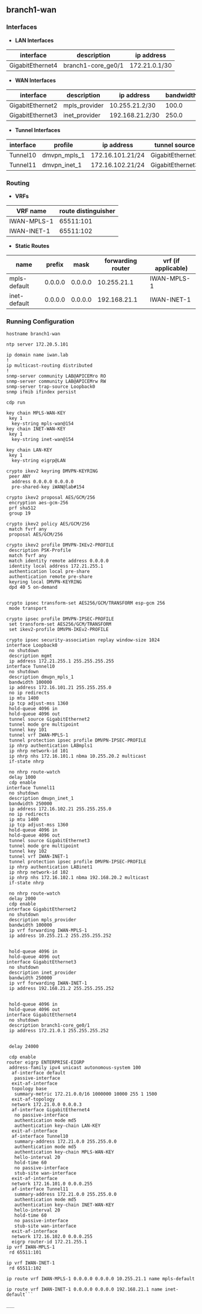 
## branch1-wan

### Interfaces

* **LAN Interfaces**

| interface     | description  | ip address   |
| ------------- | ------------ | ------------ |
| GigabitEthernet4 | branch1-core_ge0/1 |  172.21.0.1/30 |

* **WAN Interfaces**

| interface     | description  | ip address   | bandwidth |
| ------------- | ------------ | ------------ | --------- |
| GigabitEthernet2 | mpls_provider | 10.255.21.2/30 | 100.0 |
| GigabitEthernet3 | inet_provider | 192.168.21.2/30 | 250.0 |

* **Tunnel Interfaces**

| interface     | profile      | ip address   | tunnel source |
| ------------- | -------------| ------------ | ------------- |
| Tunnel10 | dmvpn_mpls_1 | 172.16.101.21/24 | GigabitEthernet2 |
| Tunnel11 | dmvpn_inet_1 | 172.16.102.21/24 | GigabitEthernet3 |

### Routing

* **VRFs**

| VRF name | route distinguisher |
| -------- | ------------------- |
| IWAN-MPLS-1 |  65511:101 |
| IWAN-INET-1 |  65511:102 |

* **Static Routes**

| name | prefix | mask | forwarding router | vrf (if applicable) |
| ---- | ------ | ---- | ----------------- | ------------------- |
| mpls-default | 0.0.0.0 | 0.0.0.0 | 10.255.21.1 | IWAN-MPLS-1 | 
| inet-default | 0.0.0.0 | 0.0.0.0 | 192.168.21.1 | IWAN-INET-1 | 

### Running Configuration

```
hostname branch1-wan

ntp server 172.20.5.101

ip domain name iwan.lab
!
ip multicast-routing distributed
!
snmp-server community LAB@APICEMro RO
snmp-server community LAB@APICEMrw RW
snmp-server trap-source Loopback0
snmp ifmib ifindex persist

cdp run

key chain MPLS-WAN-KEY
 key 1
  key-string mpls-wan@154
key chain INET-WAN-KEY
 key 1
  key-string inet-wan@154

key chain LAN-KEY
 key 1
  key-string eigrp@LAN

crypto ikev2 keyring DMVPN-KEYRING
 peer ANY
  address 0.0.0.0 0.0.0.0
  pre-shared-key iWAN@lab#154

crypto ikev2 proposal AES/GCM/256
 encryption aes-gcm-256
 prf sha512
 group 19

crypto ikev2 policy AES/GCM/256
 match fvrf any
 proposal AES/GCM/256

crypto ikev2 profile DMVPN-IKEv2-PROFILE
 description PSK-Profile
 match fvrf any
 match identity remote address 0.0.0.0
 identity local address 172.21.255.1
 authentication local pre-share
 authentication remote pre-share
 keyring local DMVPN-KEYRING
 dpd 40 5 on-demand
 

crypto ipsec transform-set AES256/GCM/TRANSFORM esp-gcm 256
 mode transport

crypto ipsec profile DMVPN-IPSEC-PROFILE
 set transform-set AES256/GCM/TRANSFORM
 set ikev2-profile DMVPN-IKEv2-PROFILE

crypto ipsec security-association replay window-size 1024 
interface Loopback0
 no shutdown
 description mgmt
 ip address 172.21.255.1 255.255.255.255
interface Tunnel10
 no shutdown
 description dmvpn_mpls_1
 bandwidth 100000
 ip address 172.16.101.21 255.255.255.0
 no ip redirects
 ip mtu 1400
 ip tcp adjust-mss 1360
 hold-queue 4096 in
 hold-queue 4096 out
 tunnel source GigabitEthernet2
 tunnel mode gre multipoint
 tunnel key 101
 tunnel vrf IWAN-MPLS-1
 tunnel protection ipsec profile DMVPN-IPSEC-PROFILE
 ip nhrp authentication LABmpls1
 ip nhrp network-id 101
 ip nhrp nhs 172.16.101.1 nbma 10.255.20.2 multicast
 if-state nhrp
 
 no nhrp route-watch
 delay 1000
 cdp enable
interface Tunnel11
 no shutdown
 description dmvpn_inet_1
 bandwidth 250000
 ip address 172.16.102.21 255.255.255.0
 no ip redirects
 ip mtu 1400
 ip tcp adjust-mss 1360
 hold-queue 4096 in
 hold-queue 4096 out
 tunnel source GigabitEthernet3
 tunnel mode gre multipoint
 tunnel key 102
 tunnel vrf IWAN-INET-1
 tunnel protection ipsec profile DMVPN-IPSEC-PROFILE
 ip nhrp authentication LABinet1
 ip nhrp network-id 102
 ip nhrp nhs 172.16.102.1 nbma 192.168.20.2 multicast
 if-state nhrp
 
 no nhrp route-watch
 delay 2000
 cdp enable
interface GigabitEthernet2
 no shutdown
 description mpls_provider
 bandwidth 100000
 ip vrf forwarding IWAN-MPLS-1
 ip address 10.255.21.2 255.255.255.252
 
 
 hold-queue 4096 in
 hold-queue 4096 out
interface GigabitEthernet3
 no shutdown
 description inet_provider
 bandwidth 250000
 ip vrf forwarding IWAN-INET-1
 ip address 192.168.21.2 255.255.255.252
 
 
 hold-queue 4096 in
 hold-queue 4096 out
interface GigabitEthernet4
 no shutdown
 description branch1-core_ge0/1
 ip address 172.21.0.1 255.255.255.252
 
 
 delay 24000
 
 cdp enable
router eigrp ENTERPRISE-EIGRP
 address-family ipv4 unicast autonomous-system 100
  af-interface default
   passive-interface
  exit-af-interface
  topology base
   summary-metric 172.21.0.0/16 1000000 10000 255 1 1500
  exit-af-topology
  network 172.21.0.0 0.0.0.3
  af-interface GigabitEthernet4
   no passive-interface
   authentication mode md5
   authentication key-chain LAN-KEY
  exit-af-interface
  af-interface Tunnel10
   summary-address 172.21.0.0 255.255.0.0
   authentication mode md5
   authentication key-chain MPLS-WAN-KEY
   hello-interval 20
   hold-time 60
   no passive-interface
   stub-site wan-interface
  exit-af-interface
  network 172.16.101.0 0.0.0.255
  af-interface Tunnel11
   summary-address 172.21.0.0 255.255.0.0
   authentication mode md5
   authentication key-chain INET-WAN-KEY
   hello-interval 20
   hold-time 60
   no passive-interface
   stub-site wan-interface
  exit-af-interface
  network 172.16.102.0 0.0.0.255
  eigrp router-id 172.21.255.1
ip vrf IWAN-MPLS-1
 rd 65511:101
 
ip vrf IWAN-INET-1
 rd 65511:102
 
ip route vrf IWAN-MPLS-1 0.0.0.0 0.0.0.0 10.255.21.1 name mpls-default
 
ip route vrf IWAN-INET-1 0.0.0.0 0.0.0.0 192.168.21.1 name inet-default```

___
